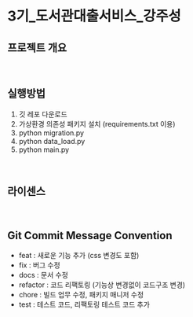 # 3기_도서관대출서비스_강주성

## 프로젝트 개요

<br/>

## 실행방법
1. 깃 레포 다운로드
2. 가상환경 의존성 패키지 설치 (requirements.txt 이용)
3. python migration.py
4. python data_load.py
5. python main.py
<br/>

## 라이센스

<br/>

## Git Commit Message Convention

- feat : 새로운 기능 추가 (css 변경도 포함)
- fix : 버그 수정
- docs : 문서 수정
- refactor : 코드 리팩토링 (기능상 변경없이 코드구조 변경)
- chore : 빌드 업무 수정, 패키지 매니저 수정
- test : 테스트 코드, 리팩토링 테스트 코드 추가
